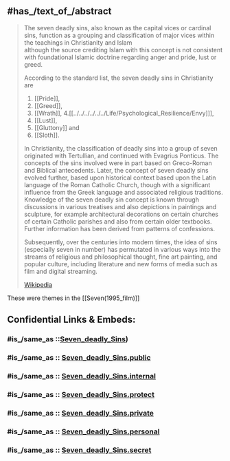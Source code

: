 ﻿---
aliases:
- "capital vice"
- "cardinal sin"
- "Seven deadly Sins"
---

## #has_/text_of_/abstract 

> The seven deadly sins, also known as the capital vices or cardinal sins, 
> function as a grouping and classification of major vices 
> within the teachings in Christianity and Islam  
> although the source crediting Islam with this concept 
> is not consistent with foundational Islamic doctrine regarding anger and pride, lust or greed.   
> 
> According to the standard list, the seven deadly sins in Christianity are 
> 1. [[Pride]], 
> 2. [[Greed]], 
> 3. [[Wrath]], 
> 4.[[../../../../../../Life/Psychological_Resilience/Envy]]], 
> 5. [[Lust]], 
> 6. [[Gluttony]] and 
> 7. [[Sloth]]. 
>
> In Christianity, the classification of deadly sins into a group of seven originated with Tertullian, and continued with Evagrius Ponticus. The concepts of the sins involved were in part based on Greco-Roman and Biblical antecedents. Later, the concept of seven deadly sins evolved further, based upon historical context based upon the Latin language of the Roman Catholic Church, though with a significant influence from the Greek language and associated religious traditions. Knowledge of the seven deadly sin concept is known through discussions in various treatises and also depictions in paintings and sculpture, for example architectural decorations on certain churches of certain Catholic parishes and also from certain older textbooks. Further information has been derived from patterns of confessions.
>
> Subsequently, over the centuries into modern times, the idea of sins (especially seven in number) has permutated in various ways into the streams of religious and philosophical thought, fine art painting, and popular culture, including literature and new forms of media such as film and digital streaming.
>
> [Wikipedia](https://en.wikipedia.org/wiki/Seven%20deadly%20sins)

These were themes in the [[Seven(1995_film)]] 


## Confidential Links & Embeds: 

### #is_/same_as ::[Seven_deadly_Sins](Seven_deadly_Sins.md)) 

### #is_/same_as :: [Seven_deadly_Sins.public](/_public/Philosophy/Metaphysic/Religion/Christianity/Seven_deadly_Sins.public.md) 

### #is_/same_as :: [Seven_deadly_Sins.internal](/_internal/Philosophy/Metaphysic/Religion/Christianity/Seven_deadly_Sins.internal.md) 

### #is_/same_as :: [Seven_deadly_Sins.protect](/_protect/Philosophy/Metaphysic/Religion/Christianity/Seven_deadly_Sins.protect.md) 

### #is_/same_as :: [Seven_deadly_Sins.private](/_private/Philosophy/Metaphysic/Religion/Christianity/Seven_deadly_Sins.private.md) 

### #is_/same_as :: [Seven_deadly_Sins.personal](/_personal/Philosophy/Metaphysic/Religion/Christianity/Seven_deadly_Sins.personal.md) 

### #is_/same_as :: [Seven_deadly_Sins.secret](/_secret/Philosophy/Metaphysic/Religion/Christianity/Seven_deadly_Sins.secret.md)

